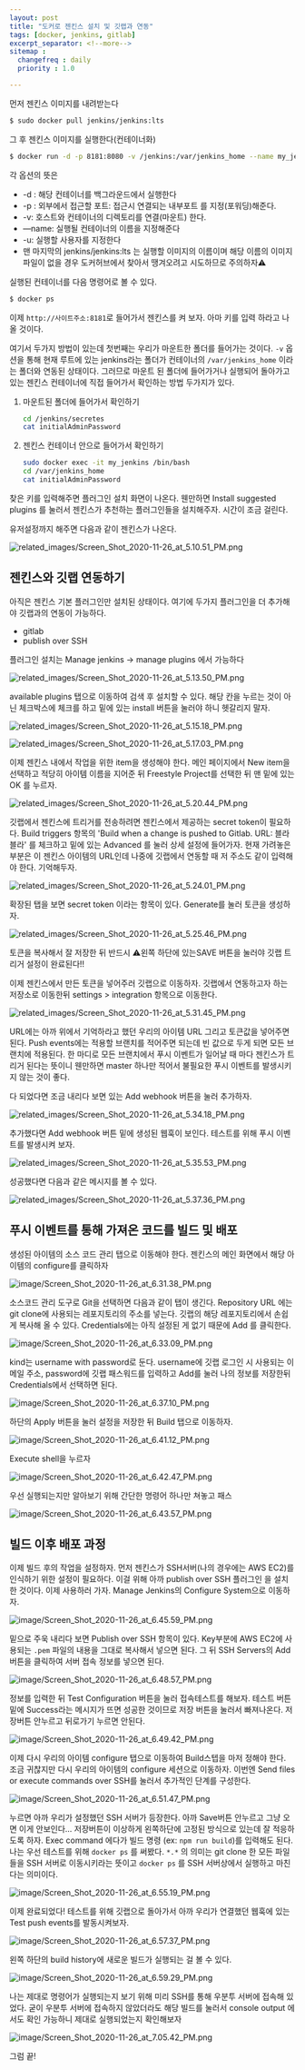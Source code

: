 ```yaml
---
layout: post
title: "도커로 젠킨스 설치 및 깃랩과 연동"
tags: [docker, jenkins, gitlab]
excerpt_separator: <!--more-->
sitemap :
  changefreq : daily
  priority : 1.0

---
```




먼저 젠킨스 이미지를 내려받는다

```bash
$ sudo docker pull jenkins/jenkins:lts
```

<!--more-->

그 후 젠킨스 이미지를 실행한다(컨테이너화)

```bash
$ docker run -d -p 8181:8080 -v /jenkins:/var/jenkins_home --name my_jenkins -u root jenkins/jenkins:lts
```

각 옵션의 뜻은 

- -d : 해당 컨테이너를 백그라운드에서 실행한다
- -p : 외부에서 접근할 포트: 접근시 연결되는 내부포트 를 지정(포워딩)해준다.
- -v: 호스트와 컨테이너의 디렉토리를 연결(마운트) 한다.
- —name: 실행될 컨테이너의 이름을 지정해준다
- -u: 실행할 사용자를 지정한다
- 맨 마지막의 jenkins/jenkins:lts 는 실행할 이미지의 이름이며 해당 이름의 이미지 파일이 없을 경우 도커허브에서 찾아서 땡겨오려고 시도하므로 주의하자⚠️

 

실행된 컨테이너를 다음 명령어로 볼 수 있다.

```bash
$ docker ps
```

이제 `http://사이트주소:8181`로 들어가서 젠킨스를 켜 보자. 아마 키를 입력 하라고 나올 것이다.

여기서 두가지 방법이 있는데 첫번째는 우리가 마운트한 폴더를 들어가는 것이다.  `-v` 옵션을 통해 현재 루트에 있는 jenkins라는 폴더가 컨테이너의 `/var/jenkins_home` 이라는 폴더와 연동된 상태이다. 그러므로 마운트 된 폴더에 들어가거나 실행되어 돌아가고 있는 젠킨스 컨테이너에 직접 들어가서 확인하는 방법 두가지가 있다.

1. 마운트된 폴더에 들어가서 확인하기

    ```bash
    cd /jenkins/secretes
    cat initialAdminPassword
    ```

2. 젠킨스 컨테이너 안으로 들어가서 확인하기

    ```bash
    sudo docker exec -it my_jenkins /bin/bash
    cd /var/jenkins_home
    cat initialAdminPassword
    ```

찾은 키를 입력해주면 플러그인 설치 화면이 나온다. 웬만하면 Install suggested plugins 를 눌러서 젠킨스가 추천하는 플러그인들을 설치해주자. 시간이 조금 걸린다.

유저설정까지 해주면 다음과 같이 젠킨스가 나온다.

![related_images/Screen_Shot_2020-11-26_at_5.10.51_PM.png](/assets/img/posts/2020-11-25-connect-jenkins-and-gitlab-using-docker/Screen_Shot_2020-11-26_at_5.10.51_PM.png)

## 젠킨스와 깃랩 연동하기

아직은 젠킨스 기본 플러그인만 설치된 상태이다. 여기에 두가지 플러그인을 더 추가해야 깃랩과의 연동이 가능하다. 

- gitlab
- publish over SSH

플러그인 설치는 Manage jenkins → manage plugins 에서 가능하다

![related_images/Screen_Shot_2020-11-26_at_5.13.50_PM.png](/assets/img/posts/2020-11-25-connect-jenkins-and-gitlab-using-docker/Screen_Shot_2020-11-26_at_5.13.50_PM.png)

available plugins 탭으로 이동하여 검색 후 설치할 수 있다. 해당 칸을 누르는 것이 아닌 체크박스에 체크를 하고 밑에 있는 install 버튼을 눌러야 하니 헷갈리지 말자.

![related_images/Screen_Shot_2020-11-26_at_5.15.18_PM.png](/assets/img/posts/2020-11-25-connect-jenkins-and-gitlab-using-docker/Screen_Shot_2020-11-26_at_5.15.18_PM.png)

![related_images/Screen_Shot_2020-11-26_at_5.17.03_PM.png](/assets/img/posts/2020-11-25-connect-jenkins-and-gitlab-using-docker/Screen_Shot_2020-11-26_at_5.17.03_PM.png)

이제 젠킨스 내에서 작업을 위한 item을 생성해야 한다. 메인 페이지에서 New item을 선택하고 적당히 아이템 이름을 지어준 뒤 Freestyle Project를 선택한 뒤 맨 밑에 있는 OK 를 누르자.

![related_images/Screen_Shot_2020-11-26_at_5.20.44_PM.png](/assets/img/posts/2020-11-25-connect-jenkins-and-gitlab-using-docker/Screen_Shot_2020-11-26_at_5.20.44_PM.png)

깃랩에서 젠킨스에 트리거를 전송하려면 젠킨스에서 제공하는 secret token이 필요하다. Build triggers 항목의 'Build when a change is pushed to Gitlab. URL: 블라블라' 를 체크하고 밑에 있는 Advanced 를 눌러 상세 설정에 들어가자. 현재 가려놓은 부분은 이 젠킨스 아이템의 URL인데 나중에 깃랩에서 연동할 때 저 주소도 같이 입력해야 한다. 기억해두자.

![related_images/Screen_Shot_2020-11-26_at_5.24.01_PM.png](/assets/img/posts/2020-11-25-connect-jenkins-and-gitlab-using-docker/Screen_Shot_2020-11-26_at_5.24.01_PM.png)

확장된 탭을 보면 secret token 이라는 항목이 있다. Generate를 눌러 토큰을 생성하자.

![related_images/Screen_Shot_2020-11-26_at_5.25.46_PM.png](/assets/img/posts/2020-11-25-connect-jenkins-and-gitlab-using-docker/Screen_Shot_2020-11-26_at_5.25.46_PM.png)

토큰을 복사해서 잘 저장한 뒤 반드시 ⚠️왼쪽 하단에 있는SAVE 버튼을 눌러야 깃랩 트리거 설정이 완료된다!!

이제 젠킨스에서 만든 토큰을 넣어주러 깃랩으로 이동하자. 깃랩에서 연동하고자 하는 저장소로 이동한뒤 settings > integration 항목으로 이동한다.

![related_images/Screen_Shot_2020-11-26_at_5.31.45_PM.png](/assets/img/posts/2020-11-25-connect-jenkins-and-gitlab-using-docker/Screen_Shot_2020-11-26_at_5.31.45_PM.png)

URL에는 아까 위에서 기억하라고 했던 우리의 아이템 URL 그리고 토큰값을 넣어주면 된다. Push events에는 적용할 브랜치를 적어주면 되는데 빈 값으로 두게 되면 모든 브랜치에 적용된다. 한 마디로 모든 브랜치에서 푸시 이벤트가 일어날 때 마다 젠킨스가 트리거 된다는 뜻이니 웬만하면  master 하나만 적어서 불필요한 푸시 이벤트를 발생시키지 않는 것이 좋다.

다 되었다면 조금 내리다 보면 있는 Add webhook 버튼을 눌러 추가하자.

![related_images/Screen_Shot_2020-11-26_at_5.34.18_PM.png](/assets/img/posts/2020-11-25-connect-jenkins-and-gitlab-using-docker/Screen_Shot_2020-11-26_at_5.34.18_PM.png)

추가했다면 Add webhook 버튼 밑에 생성된 웹훅이 보인다. 테스트를 위해 푸시 이벤트를 발생시켜 보자.

![related_images/Screen_Shot_2020-11-26_at_5.35.53_PM.png](/assets/img/posts/2020-11-25-connect-jenkins-and-gitlab-using-docker/Screen_Shot_2020-11-26_at_5.35.53_PM.png)

성공했다면 다음과 같은 메시지를 볼 수 있다.

![related_images/Screen_Shot_2020-11-26_at_5.37.36_PM.png](/assets/img/posts/2020-11-25-connect-jenkins-and-gitlab-using-docker/Screen_Shot_2020-11-26_at_5.37.36_PM.png)



## 푸시 이벤트를 통해 가져온 코드를 빌드 및 배포

생성된 아이템의 소스 코드 관리 탭으로 이동해야 한다. 젠킨스의 메인 화면에서 해당 아이템의 configure를 클릭하자

![image/Screen_Shot_2020-11-26_at_6.31.38_PM.png](/assets/img/posts/2020-11-25-connect-jenkins-and-gitlab-using-docker/Screen_Shot_2020-11-26_at_6.31.38_PM.png)

소스코드 관리 도구로 Git을 선택하면 다음과 같이 탭이 생긴다. Repository URL 에는 git clone에 사용되는 레포지토리의 주소를 넣는다. 깃랩의 해당 레포지토리에서 손쉽게 복사해 올 수 있다. Credentials에는 아직 설정된 게 없기 때문에 Add 를 클릭한다.

![image/Screen_Shot_2020-11-26_at_6.33.09_PM.png](/assets/img/posts/2020-11-25-connect-jenkins-and-gitlab-using-docker/Screen_Shot_2020-11-26_at_6.33.09_PM.png)

kind는 username with password로 둔다. username에 깃랩 로그인 시 사용되는 이메일 주소, password에 깃랩 패스워드를 입력하고 Add를 눌러 나의 정보를 저장한뒤 Credentials에서 선택하면 된다.

![image/Screen_Shot_2020-11-26_at_6.37.10_PM.png](/assets/img/posts/2020-11-25-connect-jenkins-and-gitlab-using-docker/Screen_Shot_2020-11-26_at_6.37.10_PM.png)

하단의 Apply 버튼을 눌러 설정을 저장한 뒤 Build 탭으로 이동하자.

![image/Screen_Shot_2020-11-26_at_6.41.12_PM.png](/assets/img/posts/2020-11-25-connect-jenkins-and-gitlab-using-docker/Screen_Shot_2020-11-26_at_6.41.12_PM.png)

Execute shell을 누르자

![image/Screen_Shot_2020-11-26_at_6.42.47_PM.png](/assets/img/posts/2020-11-25-connect-jenkins-and-gitlab-using-docker/Screen_Shot_2020-11-26_at_6.42.47_PM.png)

우선 실행되는지만 알아보기 위해 간단한 명령어 하나만 쳐놓고 패스

![image/Screen_Shot_2020-11-26_at_6.43.57_PM.png](/assets/img/posts/2020-11-25-connect-jenkins-and-gitlab-using-docker/Screen_Shot_2020-11-26_at_6.43.57_PM.png)

## 빌드 이후 배포 과정

이제 빌드 후의 작업을 설정하자. 먼저 젠킨스가 SSH서버(나의 경우에는 AWS EC2)를 인식하기 위한 설정이 필요하다. 이걸 위해 아까 publish over SSH 플러그인 을 설치한 것이다. 이제 사용하러 가자. Manage Jenkins의 Configure System으로 이동하자.

![image/Screen_Shot_2020-11-26_at_6.45.59_PM.png](/assets/img/posts/2020-11-25-connect-jenkins-and-gitlab-using-docker/Screen_Shot_2020-11-26_at_6.45.59_PM.png)

밑으로 주욱 내리다 보면 Publish over SSH 항목이 있다. Key부분에 AWS EC2에 사용되는 `.pem` 파일의 내용을 그대로 복사해서 넣으면 된다. 그 뒤 SSH Servers의 Add 버튼을 클릭하여 서버 접속 정보를 넣으면 된다.

![image/Screen_Shot_2020-11-26_at_6.48.57_PM.png](/assets/img/posts/2020-11-25-connect-jenkins-and-gitlab-using-docker/Screen_Shot_2020-11-26_at_6.48.57_PM.png)

정보를 입력한 뒤 Test Configuration 버튼을 눌러 접속테스트를 해보자. 테스트 버튼 밑에  Success라는 메시지가 뜨면 성공한 것이므로 저장 버튼을 눌러서 빠져나온다. 저장버튼 안누르고 뒤로가기 누르면 안된다.

![image/Screen_Shot_2020-11-26_at_6.49.42_PM.png](/assets/img/posts/2020-11-25-connect-jenkins-and-gitlab-using-docker/Screen_Shot_2020-11-26_at_6.49.42_PM.png)

이제 다시 우리의 아이템 configure 탭으로 이동하여 Build스텝을 마저 정해야 한다. 조금 귀찮지만 다시 우리의 아이템의 configure 세션으로 이동하자. 이번엔 Send files or execute commands over SSH를 눌러서 추가적인 단계를 구성한다.

![image/Screen_Shot_2020-11-26_at_6.51.47_PM.png](/assets/img/posts/2020-11-25-connect-jenkins-and-gitlab-using-docker/Screen_Shot_2020-11-26_at_6.51.47_PM.png)

누르면 아까 우리가 설정했던 SSH 서버가 등장한다. 아까 Save버튼 안누르고 그냥 오면 이게 안보인다... 저장버튼이 이상하게 왼쪽하단에 고정된 방식으로 있는데 잘 적응하도록 하자. Exec command 에다가 빌드 명령 (ex: `npm run build`)를 입력해도 된다. 나는 우선 테스트를 위해 `docker ps` 를 써봤다. `*.*` 의 의미는 git clone 한 모든 파일들을 SSH 서버로 이동시키라는 뜻이고 `docker ps` 를 SSH 서버상에서 실행하고 마친다는 의미이다.

![image/Screen_Shot_2020-11-26_at_6.55.19_PM.png](/assets/img/posts/2020-11-25-connect-jenkins-and-gitlab-using-docker/Screen_Shot_2020-11-26_at_6.55.19_PM.png)

이제 완료되었다! 테스트를 위해 깃랩으로 돌아가서 아까 우리가 연결했던 웹훅에 있는 Test push events를 발동시켜보자.

![image/Screen_Shot_2020-11-26_at_6.57.37_PM.png](/assets/img/posts/2020-11-25-connect-jenkins-and-gitlab-using-docker/Screen_Shot_2020-11-26_at_6.57.37_PM.png)

왼쪽 하단의 build history에 새로운 빌드가 실행되는 걸 볼 수 있다.

![image/Screen_Shot_2020-11-26_at_6.59.29_PM.png](/assets/img/posts/2020-11-25-connect-jenkins-and-gitlab-using-docker/Screen_Shot_2020-11-26_at_6.59.29_PM.png)

나는 제대로 명령어가 실행되는지 보기 위해 미리 SSH를 통해 우분투 서버에 접속해 있었다. 굳이 우분투 서버에 접속하지 않았더라도 해당 빌드를 눌러서 console output 에서도 확인 가능하니  제대로 실행되었는지 확인해보자

![image/Screen_Shot_2020-11-26_at_7.05.42_PM.png](/assets/img/posts/2020-11-25-connect-jenkins-and-gitlab-using-docker/Screen_Shot_2020-11-26_at_7.05.42_PM.png)

그럼 끝!